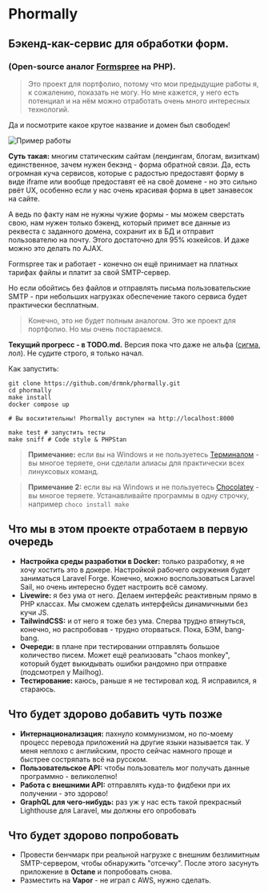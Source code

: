 # Phormally

## Бэкенд-как-сервис для обработки форм.

### (Open-source аналог [Formspree](https://formspree.io/) на PHP).

> Это проект для портфолио, потому что мои предыдущие работы я, к сожалению, показать не могу. Но мне кажется, у него есть потенциал и на нём можно отработать очень много интересных технологий.

Да и посмотрите какое крутое название и домен был свободен!

![Пример работы](https://stately-cupcake-b0602a.netlify.app/phormally_example.png)

**Суть такая:** многим статическим сайтам (лендингам, блогам, визиткам) единственное, зачем нужен бекэнд - форма обратной связи. Да, есть огромная куча сервисов, которые с радостью предоставят форму в виде iframe или вообще предоставят её на своё домене - но это сильно рвёт UX, особенно если у нас очень красивая форма в цвет занавесок на сайте.

А ведь по факту нам не нужны чужие формы - мы можем сверстать свою, нам нужен только бэкенд, который примет все данные из реквеста с заданного домена, сохранит их в БД и отправит пользователю на почту. Этого достаточно для 95% юзкейсов. И даже можно это делать по AJAX.

Formspree так и работает - конечно он ещё принимает на платных тарифах файлы и платит за свой SMTP-сервер.

Но если обойтись без файлов и отправлять письма пользовательские SMTP - при небольших нагрузках обеспечение такого сервиса будет практически бесплатным.

> Конечно, это не будет полным аналогом. Это же проект для портфолио. Но мы очень постараемся.

**Текущий прогресс - в TODO.md.** Версия пока что даже не альфа ([сигма](https://www.youtube.com/watch?v=2pHbSivi-qE), лол). Не судите строго, я только начал.

Как запустить:

```
git clone https://github.com/drmnk/phormally.git
cd phormally
make install
docker compose up

# Вы восхитительны! Phormally доступен на http://localhost:8000

make test # запустить тесты
make sniff # Code style & PHPStan
```

> **Примечание:** если вы на Windows и не пользуетесь [Терминалом](https://apps.microsoft.com/store/detail/windows-terminal/9N0DX20HK701) - вы многое теряете, они сделали алиасы для практически всех линуксовых команд.

> **Примечание 2:** если вы на Windows и не пользуетесь [Chocolatey](https://chocolatey.org) - вы многое теряете. Устанавливайте программы в одну строчку, например `choco install make`

## Что мы в этом проекте отработаем в первую очередь

-   **Настройка среды разработки в Docker:** только разработку, я не хочу хостить это в докере. Настройкой рабочего окружения будет заниматься Laravel Forge. Конечно, можно воспользоваться Laravel Sail, но очень интересно будет настроить всё самому.
-   **Livewire:** я без ума от него. Делаем интерфейс реактивным прямо в PHP классах. Мы сможем сделать интерфейсы динамичными без кучи JS.
-   **TailwindCSS:** и от него я тоже без ума. Сперва трудно втянуться, конечно, но распробовав - трудно оторваться. Пока, БЭМ, bang-bang.
-   **Очереди:** в плане при тестировании отправлять большое количество писем. Может ещё реализовать "chaos monkey", который будет выкидывать ошибки рандомно при отправке (подсмотрел у Mailhog).
-   **Тестирование:** каюсь, раньше я не тестировал код. Я исправился, я стараюсь.

## Что будет здорово добавить чуть позже

-   **Интернационализация:** пахнуло коммунизмом, но по-моему процесс перевода приложений на другие языки называется так. У меня неплохо с английским, просто сейчас намного проще и быстрее состряпать всё на русском.
-   **Пользовательское API:** чтобы пользователь мог получать данные программно - великолепно!
-   **Работа с внешними API:** отправлять куда-то фидбеки при их получении - это здорово!
-   **GraphQL для чего-нибудь:** раз уж у нас есть такой прекрасный Lighthouse для Laravel, мы должны его опробовать

## Что будет здорово попробовать

-   Провести бенчмарк при реальной нагрузке с внешним безлимитным SMTP-сервером, чтобы обнаружить "отсечку". После этого засунуть приложение в **Octane** и попробовать снова.
-   Разместить на **Vapor** - не играл с AWS, нужно сделать.
